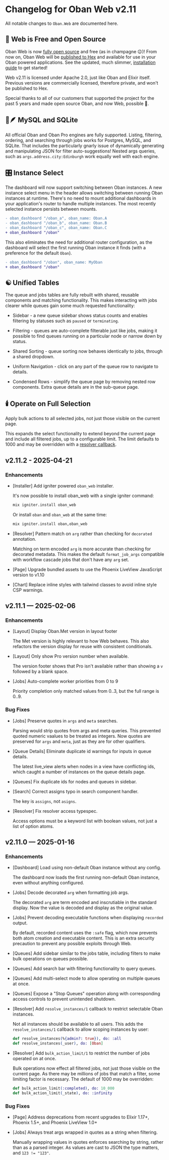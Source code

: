 # Changelog for Oban Web v2.11

All notable changes to `Oban.Web` are documented here.

## 🥂 Web is Free and Open Source

Oban Web is now [fully open source][fos] and free (as in champagne 😉)! From now on, Oban Web will
be [published to Hex][hex] and available for use in your Oban powered applications. See the
updated, much slimmer, [installation guide][ins] to get started!

Web v2.11 is licensed under Apache 2.0, just like Oban and Elixir itself. Previous versions are
commercially licensed, therefore private, and won't be published to Hex.

Special thanks to all of our customers that supported the project for the past 5 years and made
open source Oban, and now Web, possible 💛.

[fos]: https://github.com/oban-bg/oban_web
[hex]: https://hex.pm/packages/oban_web
[ins]: installation.md

## 🐬🪶 MySQL and SQLite

All official Oban and Oban Pro engines are fully supported. Listing, filtering, ordering, and
searching through jobs works for Postgres, MySQL, and SQLite. That includes the particularly
gnarly issue of dynamically generating and manipulating JSON for filter auto-suggestions! Nested
args queries, such as `args.address.city:Edinburgh` work equally well with each engine.

## 🎛️ Instance Select

The dashboard will now support switching between Oban instances. A new instance select menu in the
header allows switching between running Oban instances at runtime. There's no need to mount
additional dashboards in your application's router to handle multiple instances. The most recently
selected instance persists between mounts.

```diff
- oban_dashboard "/oban_a", oban_name: Oban.A
- oban_dashboard "/oban_b", oban_name: Oban.B
- oban_dashboard "/oban_c", oban_name: Oban.C
+ oban_dashboard "/oban"
```

This also eliminates the need for additional router configuration, as the dashboard will select
the first running Oban instance it finds (with a preference for the default `Oban`).

```diff
- oban_dashboard "/oban", oban_name: MyOban
+ oban_dashboard "/oban"
```

## ☯️ Unified Tables

The queue and jobs tables are fully rebuilt with shared, reusable components and matching
functionality. This makes interacting with jobs clearer while queues gain some much requested
functionality:

* Sidebar - a new queue sidebar shows status counts and enables filtering by statuses such as
  `paused` or `terminating`.

* Filtering - queues are auto-complete filterable just like jobs, making it possible to find
  queues running on a particular node or narrow down by status.

* Shared Sorting - queue sorting now behaves identically to jobs, through a shared dropdown. 

* Uniform Navigation - click on any part of the queue row to navigate to details.

* Condensed Rows  - simplify the queue page by removing nested row components. Extra queue details
  are in the sub-queue page.

## 🕯️ Operate on Full Selection

Apply bulk actions to all selected jobs, not just those visible on the current page.

This expands the select functionality to extend beyond the current page and include all filtered
jobs, up to a configurable limit. The limit defaults to 1000 and may be overridden with a [resolver
callback][rsc].

[rsc]: Oban.Web.Resolver.html#c:bulk_action_limit/1

## v2.11.2 - 2025-04-21

### Enhancements

- [Installer] Add igniter powered `oban_web` installer.

  It's now possible to install oban_web with a single igniter command:

  ```bash
  mix igniter.install oban_web
  ```

  Or install `oban` and `oban_web` at the same time:

  ```bash
  mix igniter.install oban,oban_web
  ```

- [Resolver] Pattern match on `arg` rather than checking for `decorated` annotation.

  Matching on term encoded `arg` is more accurate than checking for decorated metadata. This makes
  the default `format_job_args` compatible with workflow cascade jobs that don't have any `arg`
  set.

- [Page] Upgrade bundled assets to use the Phoenix LiveView JavaScript version to v1.10

- [Chart] Replace inline styles with tailwind classes to avoid inline style CSP warnings.

## v2.11.1 — 2025-02-06

### Enhancements

- [Layout] Display Oban.Met version in layout footer

  The Met version is highly relevant to how Web behaves. This also refactors the version display
  for reuse with consistent conditionals.

- [Layout] Only show Pro version number when available.

  The version footer shows that Pro isn't available rather than showing a `v` followed by a blank
  space.

- [Jobs] Auto-complete worker priorities from 0 to 9

  Priority completion only matched values from 0..3, but the full range is 0..9.

### Bug Fixes

- [Jobs] Preserve quotes in `args` and `meta` searches.

  Parsing would strip quotes from args and meta queries. This prevented quoted numeric vaalues to
  be treated as integers. Now quotes are preserved for `args` and `meta`, just as they are for
  other qualifiers.

- [Queue Details] Eliminate duplicate id warnings for inputs in queue details.

  The latest live_view alerts when nodes in a view have conflicting ids, which caught a number of
  instances on the queue details page.

- [Queues] Fix duplicate ids for nodes and queues in sidebar.

- [Search] Correct assigns typo in search component handler.

  The key is `assigns`, not `asigns`.

- [Resolver] Fix resolver access typespec.

  Access options must be a keyword list with boolean values, not just a list of option atoms.

## v2.11.0 — 2025-01-16

### Enhancements

- [Dashboard] Load using non-default Oban instance without any config.

  The dashboard now loads the first running non-default Oban instance, even without anything
  configured.

- [Jobs] Decode decorated `arg` when formatting job args.

  The decorated `arg` are term encoded and inscrutiable in the standard display. Now the value is
  decoded and display as the original value.

- [Jobs] Prevent decoding executable functions when displaying `recorded` output.

  By default, recorded content uses the `:safe` flag, which now prevents both atom creation and
  executable content. This is an extra security precaution to prevent any possible exploits
  through Web.

- [Queues] Add sidebar similar to the jobs table, including filters to make bulk operations on
  queues possible.

- [Queues] Add search bar with filtering functionality to query queues.

- [Queues] Add multi-select mode to allow operating on multiple queues at once.

- [Queues] Expose a "Stop Queues" operation along with corresponding access controls to prevent
  unintended shutdown.

- [Resolver] Add `resolve_instances/1` callback to restrict selectable Oban instances.

  Not all instances should be available to all users. This adds the `resolve_instances/1` callback
  to allow scoping instances by user:

  ```elixir
  def resolve_instances(%{admin?: true}), do: :all
  def resolve_instances(_user), do: [Oban]
  ```

- [Resolver] Add `bulk_action_limit/1` to restrict the number of jobs operated on at once.

  Bulk operations now effect all filtered jobs, not just those visible on the current page. As
  there may be millions of jobs that match a filter, some limiting factor is necessary. The
  default of 1000 may be overridden:

  ```elixir
  def bulk_action_limit(:completed), do: 10_000
  def bulk_action_limit(_state), do: :infinity
  ```

### Bug Fixes

- [Page] Address deprecations from recent upgrades to Elixir 1.17+, Phoenix 1.5+, and Phoenix
  LiveView 1.0+

- [Jobs] Always treat args wrapped in quotes as a string when filtering.

  Manually wrapping values in quotes enforces searching by string, rather than as a parsed
  integer. As values are cast to JSON the type matters, and `123 != "123"`.
